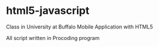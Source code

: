 html5-javascript
================


Class in University at Buffalo
Mobile Application with HTML5

All script written in Procoding program
